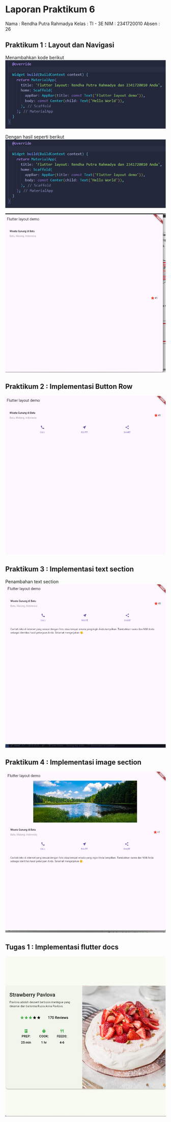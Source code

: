 # Laporan Praktikum 6
Nama    : Rendha Putra Rahmadya
Kelas   : TI - 3E
NIM     : 2341720010
Absen   : 26

## Praktikum 1 : Layout dan Navigasi

Menambahkan kode berikut 
![alt text](image.png)

Dengan hasil seperti berikut 
![alt text](image-1.png)

![alt text](image-2.png)


## Praktikum 2 : Implementasi Button Row
![alt text](image-3.png)

## Praktikum 3 : Implementasi text section
Penambahan text section 
![alt text](image-4.png)

## Praktikum 4 : Implementasi image section
![alt text](image-5.png)

## Tugas 1 : Implementasi flutter docs
![alt text](image-6.png)


